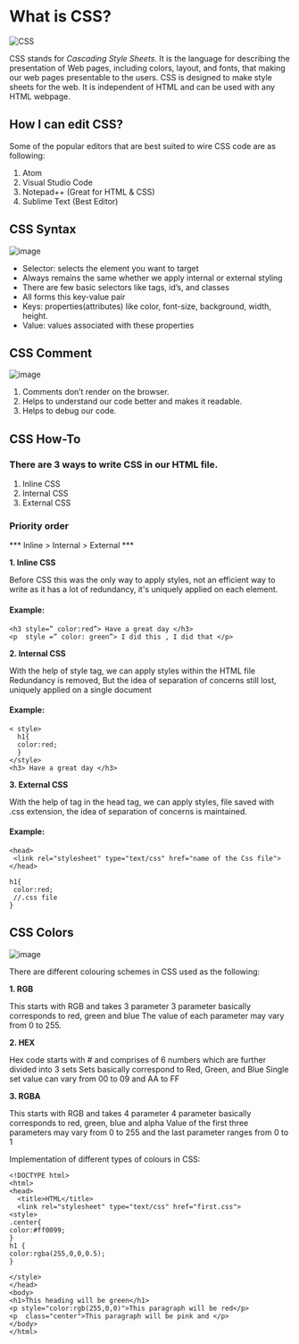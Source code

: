 # What is CSS?

![CSS](https://www.freetutorialsplus.com/css-tutorial/images/css-illustration.png)

CSS stands for *Cascading Style Sheets*. It is the language for describing the presentation of Web pages, including colors, layout, and fonts, that  making our web pages presentable to the users. 
CSS is designed to make style sheets for the web. It is independent of HTML and can be used with any HTML webpage.

## How I can edit CSS?
Some of the popular editors that are best suited to wire CSS code are as following:  

1.	Atom  
2.	Visual Studio Code  
3.	Notepad++ (Great for HTML & CSS)  
4.	Sublime Text (Best Editor)  


## CSS Syntax

![image](https://lucidar.me/en/web-dev-class/files/en-internal-css-syntax.png)

-	Selector: selects the element you want to target
-	Always remains the same whether we apply internal or external styling 
- There are few basic selectors like tags, id’s, and classes
-	All forms this key-value pair
- Keys: properties(attributes) like color, font-size, background, width, height.
- Value: values associated with these properties
## CSS Comment

![image](https://www.sitesbay.com/css/images/comment.png)

1.	Comments don’t render on the browser.  
2.	Helps to understand our code better and makes it readable.  
3.	Helps to debug our code.  

## CSS How-To 
### There are 3 ways to write CSS in our HTML file.
1.	Inline CSS
2.	Internal CSS
3.	External CSS

###	Priority order

*** Inline > Internal > External ***

**1. Inline CSS**

Before CSS this was the only way to apply styles, not an efficient way to write as it has a lot of redundancy, it's uniquely applied on each element.

####	Example:

    <h3 style=” color:red”> Have a great day </h3>
    <p  style =” color: green”> I did this , I did that </p>
  
**2. Internal CSS**

With the help of style tag, we can apply styles within the HTML file
Redundancy is removed, But the idea of separation of concerns still lost, uniquely applied on a single document

#### Example:
    < style>
      h1{
      color:red;
      }
    </style>  
    <h3> Have a great day </h3>

**3. External CSS**

With the help of <link> tag in the head tag, we can apply styles, file saved with .css extension, the idea of separation of concerns is maintained.

#### Example:
    <head>
     <link rel="stylesheet" type="text/css" href="name of the Css file">
    </head>

    h1{
     color:red;        
     //.css file
    }


## CSS Colors

![image](https://cdn.educba.com/academy/wp-content/uploads/2020/03/CSS-Color-Codes.jpg)

There are different colouring schemes in CSS used as the following:

**1. RGB**  

This starts with RGB and takes 3 parameter
3 parameter basically corresponds to red, green and blue
The value of each parameter may vary from 0 to 255.

**2. HEX**  

Hex code starts with # and comprises of 6 numbers which are further divided into 3 sets
Sets basically correspond to Red, Green, and Blue
Single set value can vary from 00 to 09 and AA to FF

**3. RGBA**  

This starts with RGB and takes 4 parameter
4 parameter basically corresponds to red, green, blue and alpha
Value of the first three parameters may vary from 0 to 255 and the last parameter ranges from 0 to 1

Implementation of different types of colours in CSS:

    <!DOCTYPE html>
    <html>
    <head>
	  <title>HTML</title>
	  <link rel="stylesheet" type="text/css" href="first.css">
    <style>
    .center{ 
    color:#ff0099;
    }	
    h1 {
    color:rgba(255,0,0,0.5);
    }

    </style> 
    </head>
    <body>
    <h1>This heading will be green</h1>
    <p style="color:rgb(255,0,0)">This paragraph will be red</p>
    <p  class="center">This paragraph will be pink and </p>
    </body>
    </html>